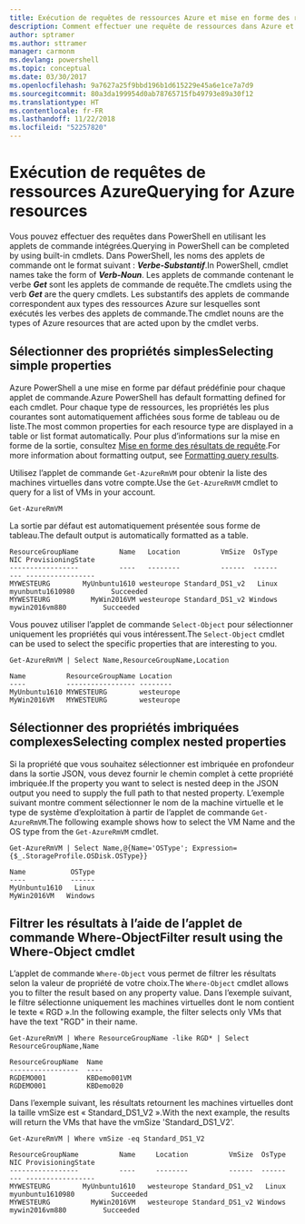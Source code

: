```yaml
---
title: Exécution de requêtes de ressources Azure et mise en forme des résultats | Microsoft Docs
description: Comment effectuer une requête de ressources dans Azure et mettre en forme les résultats.
author: sptramer
ms.author: sttramer
manager: carmonm
ms.devlang: powershell
ms.topic: conceptual
ms.date: 03/30/2017
ms.openlocfilehash: 9a7627a25f9bbd196b1d615229e45a6e1ce7a7d9
ms.sourcegitcommit: 80a3da199954d0ab78765715fb49793e89a30f12
ms.translationtype: HT
ms.contentlocale: fr-FR
ms.lasthandoff: 11/22/2018
ms.locfileid: "52257820"
---
```

# <a name="querying-for-azure-resources"></a><span data-ttu-id="83ceb-103">Exécution de requêtes de ressources Azure</span><span class="sxs-lookup"><span data-stu-id="83ceb-103">Querying for Azure resources</span></span>

<span data-ttu-id="83ceb-104">Vous pouvez effectuer des requêtes dans PowerShell en utilisant les applets de commande intégrées.</span><span class="sxs-lookup"><span data-stu-id="83ceb-104">Querying in PowerShell can be completed by using built-in cmdlets.</span></span> <span data-ttu-id="83ceb-105">Dans PowerShell, les noms des applets de commande ont le format suivant : **_Verbe-Substantif_**.</span><span class="sxs-lookup"><span data-stu-id="83ceb-105">In PowerShell, cmdlet names take the form of **_Verb-Noun_**.</span></span> <span data-ttu-id="83ceb-106">Les applets de commande contenant le verbe **_Get_** sont les applets de commande de requête.</span><span class="sxs-lookup"><span data-stu-id="83ceb-106">The cmdlets using the verb **_Get_** are the query cmdlets.</span></span> <span data-ttu-id="83ceb-107">Les substantifs des applets de commande correspondent aux types des ressources Azure sur lesquelles sont exécutés les verbes des applets de commande.</span><span class="sxs-lookup"><span data-stu-id="83ceb-107">The cmdlet nouns are the types of Azure resources that are acted upon by the cmdlet verbs.</span></span>

## <a name="selecting-simple-properties"></a><span data-ttu-id="83ceb-108">Sélectionner des propriétés simples</span><span class="sxs-lookup"><span data-stu-id="83ceb-108">Selecting simple properties</span></span>

<span data-ttu-id="83ceb-109">Azure PowerShell a une mise en forme par défaut prédéfinie pour chaque applet de commande.</span><span class="sxs-lookup"><span data-stu-id="83ceb-109">Azure PowerShell has default formatting defined for each cmdlet.</span></span> <span data-ttu-id="83ceb-110">Pour chaque type de ressources, les propriétés les plus courantes sont automatiquement affichées sous forme de tableau ou de liste.</span><span class="sxs-lookup"><span data-stu-id="83ceb-110">The most common properties for each resource type are displayed in a table or list format automatically.</span></span> <span data-ttu-id="83ceb-111">Pour plus d’informations sur la mise en forme de la sortie, consultez [Mise en forme des résultats de requête](formatting-output.md).</span><span class="sxs-lookup"><span data-stu-id="83ceb-111">For more information about formatting output, see [Formatting query results](formatting-output.md).</span></span>

<span data-ttu-id="83ceb-112">Utilisez l’applet de commande `Get-AzureRmVM` pour obtenir la liste des machines virtuelles dans votre compte.</span><span class="sxs-lookup"><span data-stu-id="83ceb-112">Use the `Get-AzureRmVM` cmdlet to query for a list of VMs in your account.</span></span>

```powershell-interactive
Get-AzureRmVM
```

<span data-ttu-id="83ceb-113">La sortie par défaut est automatiquement présentée sous forme de tableau.</span><span class="sxs-lookup"><span data-stu-id="83ceb-113">The default output is automatically formatted as a table.</span></span>

```output
ResourceGroupName          Name   Location          VmSize  OsType              NIC ProvisioningState
-----------------          ----   --------          ------  ------              --- -----------------
MYWESTEURG        MyUnbuntu1610 westeurope Standard_DS1_v2   Linux myunbuntu1610980         Succeeded
MYWESTEURG          MyWin2016VM westeurope Standard_DS1_v2 Windows   mywin2016vm880         Succeeded
```

<span data-ttu-id="83ceb-114">Vous pouvez utiliser l’applet de commande `Select-Object` pour sélectionner uniquement les propriétés qui vous intéressent.</span><span class="sxs-lookup"><span data-stu-id="83ceb-114">The `Select-Object` cmdlet can be used to select the specific properties that are interesting to you.</span></span>

```powershell-interactive
Get-AzureRmVM | Select Name,ResourceGroupName,Location
```

```output
Name          ResourceGroupName Location
----          ----------------- --------
MyUnbuntu1610 MYWESTEURG        westeurope
MyWin2016VM   MYWESTEURG        westeurope
```

## <a name="selecting-complex-nested-properties"></a><span data-ttu-id="83ceb-115">Sélectionner des propriétés imbriquées complexes</span><span class="sxs-lookup"><span data-stu-id="83ceb-115">Selecting complex nested properties</span></span>

<span data-ttu-id="83ceb-116">Si la propriété que vous souhaitez sélectionner est imbriquée en profondeur dans la sortie JSON, vous devez fournir le chemin complet à cette propriété imbriquée.</span><span class="sxs-lookup"><span data-stu-id="83ceb-116">If the property you want to select is nested deep in the JSON output you need to supply the full path to that nested property.</span></span> <span data-ttu-id="83ceb-117">L’exemple suivant montre comment sélectionner le nom de la machine virtuelle et le type de système d’exploitation à partir de l’applet de commande `Get-AzureRmVM`.</span><span class="sxs-lookup"><span data-stu-id="83ceb-117">The following example shows how to select the VM Name and the OS type from the `Get-AzureRmVM` cmdlet.</span></span>

```powershell-interactive
Get-AzureRmVM | Select Name,@{Name='OSType'; Expression={$_.StorageProfile.OSDisk.OSType}}
```

```output
Name           OSType
----           ------
MyUnbuntu1610   Linux
MyWin2016VM   Windows
```

## <a name="filter-result-using-the-where-object-cmdlet"></a><span data-ttu-id="83ceb-118">Filtrer les résultats à l’aide de l’applet de commande Where-Object</span><span class="sxs-lookup"><span data-stu-id="83ceb-118">Filter result using the Where-Object cmdlet</span></span>

<span data-ttu-id="83ceb-119">L’applet de commande `Where-Object` vous permet de filtrer les résultats selon la valeur de propriété de votre choix.</span><span class="sxs-lookup"><span data-stu-id="83ceb-119">The `Where-Object` cmdlet allows you to filter the result based on any property value.</span></span> <span data-ttu-id="83ceb-120">Dans l’exemple suivant, le filtre sélectionne uniquement les machines virtuelles dont le nom contient le texte « RGD ».</span><span class="sxs-lookup"><span data-stu-id="83ceb-120">In the following example, the filter selects only VMs that have the text "RGD" in their name.</span></span>

```powershell-interactive
Get-AzureRmVM | Where ResourceGroupName -like RGD* | Select ResourceGroupName,Name
```

```output
ResourceGroupName  Name
-----------------  ----
RGDEMO001          KBDemo001VM
RGDEMO001          KBDemo020
```

<span data-ttu-id="83ceb-121">Dans l’exemple suivant, les résultats retournent les machines virtuelles dont la taille vmSize est « Standard_DS1_V2 ».</span><span class="sxs-lookup"><span data-stu-id="83ceb-121">With the next example, the results will return the VMs that have the vmSize 'Standard_DS1_V2'.</span></span>

```powershell-interactive
Get-AzureRmVM | Where vmSize -eq Standard_DS1_V2
```

```output
ResourceGroupName          Name     Location          VmSize  OsType              NIC ProvisioningState
-----------------          ----     --------          ------  ------              --- -----------------
MYWESTEURG        MyUnbuntu1610   westeurope Standard_DS1_v2   Linux myunbuntu1610980         Succeeded
MYWESTEURG          MyWin2016VM   westeurope Standard_DS1_v2 Windows   mywin2016vm880         Succeeded
```
